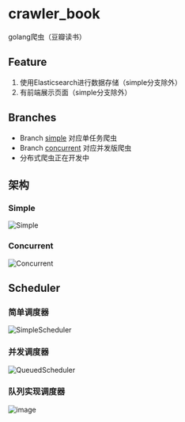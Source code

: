 # crawler_book
golang爬虫（豆瓣读书）

## Feature
1. 使用Elasticsearch进行数据存储（simple分支除外）
2. 有前端展示页面（simple分支除外）

## Branches
- Branch [simple](https://github.com/Transmigration-zhou/crawler_book/tree/simple) 对应单任务爬虫
- Branch [concurrent](https://github.com/Transmigration-zhou/crawler_book/tree/concurrent) 对应并发版爬虫
- 分布式爬虫正在开发中

## 架构
### Simple
![Simple](https://github.com/Transmigration-zhou/crawler_book/assets/57855015/c637ff4d-33f4-4dc2-b9be-6a65e366104e)

### Concurrent
![Concurrent](https://github.com/Transmigration-zhou/crawler_book/assets/57855015/e49e891f-e3ab-4382-a614-a79f0b20b6a3)

## Scheduler
### 简单调度器
![SimpleScheduler](https://github.com/Transmigration-zhou/crawler_book/assets/57855015/f4279e58-9fea-4551-b48b-6751b63204f0)

### 并发调度器
![QueuedScheduler](https://github.com/Transmigration-zhou/crawler_book/assets/57855015/7bebdc84-664e-432b-9ae0-6bb95a2645f1)

### 队列实现调度器
![image](https://github.com/Transmigration-zhou/crawler_book/assets/57855015/5cf19e48-dd3d-4507-8f71-ad3b5a179a9f)
